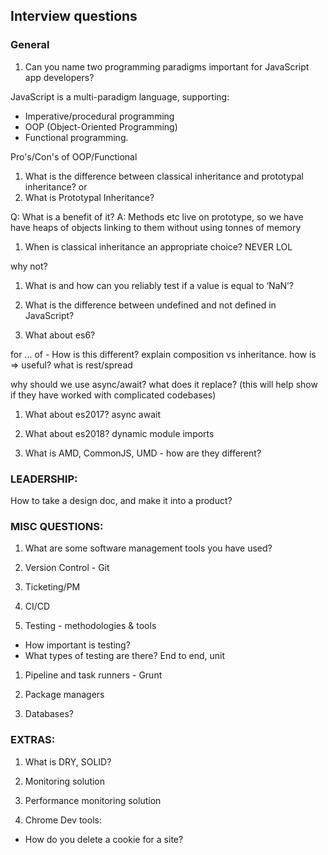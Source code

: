 ## Interview questions

### General

1. Can you name two programming paradigms important for JavaScript app developers?

JavaScript is a multi-paradigm language, supporting:

 - Imperative/procedural programming
 - OOP (Object-Oriented Programming)
 - Functional programming.

Pro's/Con's of OOP/Functional

1. What is the difference between classical inheritance and prototypal inheritance?
or
1. What is Prototypal Inheritance?

Q: What is a benefit of it?
A: Methods etc live on prototype, so we have have heaps of objects linking to them without using tonnes of memory


1. When is classical inheritance an appropriate choice? NEVER LOL

why not?

1. What is and how can you reliably test if a value is equal to ‘NaN’?
1. What is the difference between undefined and not defined in JavaScript?

1. What about es6?

for ... of - How is this different?
explain composition vs inheritance.
how is => useful?
what is rest/spread

why should we use async/await? what does it replace? 
(this will help show if they have worked with complicated codebases)

1. What about es2017? async await

1. What about es2018? dynamic module imports

1. What is AMD, CommonJS, UMD - how are they different?

### LEADERSHIP:

How to take a design doc, and make it into a product?

### MISC QUESTIONS:

1. What are some software management tools you have used?

1. Version Control - Git

1. Ticketing/PM

1. CI/CD

1. Testing - methodologies & tools
 - How important is testing?
 - What types of testing are there? End to end, unit

1. Pipeline and task runners - Grunt

1. Package managers

1. Databases?

### EXTRAS:

1. What is DRY, SOLID?

1. Monitoring solution

1. Performance monitoring solution

1. Chrome Dev tools:
 - How do you delete a cookie for a site?
